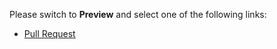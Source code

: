 Please switch to **Preview** and select one of the following links:

* [Pull Request](?template=pull_request.md)
